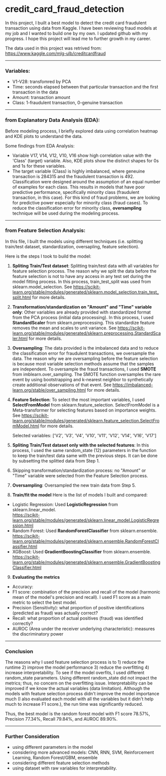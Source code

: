 # credit_card_fraud_detection

In this project, I built a best model to detect the credit card fraudulent transaction using data from Kaggle. I have been reviewing fraud models at my job and I wanted to build one by my own. I updated github with my progress. I hope this project will lead me to further growth in my career. 

The data used in this project was retrived from: https://www.kaggle.com/mlg-ulb/creditcardfraud

***
### Variables:
- V1-V28: transfomred by PCA
- Time: seconds elapsed between that particular transaction and the first transaction in the data
- Amount: transaction amount
- Class: 1-fraudulent transaction, 0-genuine transaction

***
### from Explanatory Data Analysis (EDA):
Before modeling process, I briefly explored data using correlation heatmap and KDE plots to understand the data. 

Some findings from EDA Analysis:
- Variable V17, V14, V12, V10, V16 show high correlation value with the 'Class' (target) variable. Also, KDE plots show the distinct shapes for 0s and 1s for these variables.
- The target variable (Class) is highly imbalanced, where geneuine transaction is 284315 and the fraudulent transaction is 492. Classification were designed around the assumption of an equal number of examples for each class. This results in models that have poor predictive performance, specifically minority class (fraudulent transaction, in this case). For this kind of fraud problems, we are looking for predictive power especially for minority class (fraud cases). To reduce the classification error for minority class, **oversampling** technique will be used during the modeling process. 

***
### from Feature Selection Analysis: 
In this file, I built the models using different techniques (i.e. splitting train/test dataset, standardization, oversapling, feature selection).

Here is the steps I took to build the model: 
1. **Spliting Train/Test dataset**: Splitting train/test data with all variables for feature selection process. The reason why we split the data before the feature selection is not to have any access in any test set during the model fitting process. In this process, train_test_split was used from sklearn.model_selection. See https://scikit-learn.org/stable/modules/generated/sklearn.model_selection.train_test_split.html for more details.

2. **Transformation/standardization on "Amount" and "Time" variable only**: Other variables are already provided with standardized format from the PCA process (initial data processing). In this process, I used **StandardScaler** from sklearn.preprocessing. This standardize feature removes the mean and scales to unit variance. See https://scikit-learn.org/stable/modules/generated/sklearn.preprocessing.StandardScaler.html for more details.

3. **Oversampling**: The data provided is the imbalanced data and to reduce the classification error for fraudulent transactions, we oversample the data. The reason why we are oversampling before the feature selection is because most variable selection methods assume that the samples are independent. To oversample the fraud transactions, I used **SMOTE** from imblearn.over_sampling. The SMOTE function oversamples the rare event by using bootstrapping and k-nearest neighbor to synthetically create additional observations of that event. See https://imbalanced-learn.org/stable/over_sampling.html for more details.

4. **Feature Selection**: To select the most important variables, I used **SelectFromModel** from sklearn.feature_selection. SelectFromModel is a Meta-transformer for selecting features based on importance weights. See https://scikit-learn.org/stable/modules/generated/sklearn.feature_selection.SelectFromModel.html for more details.

    Selected variables: ['V2', 'V3', 'V4', 'V10', 'V11', 'V12', 'V14', 'V16', 'V17']

5. **Spliting Train/Test dataset only with the selected features**: In this process, I used the same random_state (12) parameters in the function to keep the train/test data same with the previous steps. It can be done by subsetting the splitted data from Step 1.  

6. Skipping transformation/standardization process: no "Amount" or "Time" variable were selected from the Feature Selection process. 

7. **Oversampling**: Oversampled the new train data from Step 5. 

8. **Train/fit the model**
Here is the list of models I built and compared:
- Logistic Regression: Used **LogisticRegression** from sklearn.linear_model. \
https://scikit-learn.org/stable/modules/generated/sklearn.linear_model.LogisticRegression.html
- Random Forest: Used **RandomForestClassifier** from sklearn.ensemble. \
https://scikit-learn.org/stable/modules/generated/sklearn.ensemble.RandomForestClassifier.html
- XGBoost: Used **GradientBoostingClassifier** from sklearn.ensemble. \
https://scikit-learn.org/stable/modules/generated/sklearn.ensemble.GradientBoostingClassifier.html

9. **Evaluating the metrics**
- Accuracy:
- F1 score: combination of the precision and recall of the model (harmonic mean of the model's precision and recall). I used F1 score as a main metric to select the best model. 
- Precision (Sensitivity): what proportion of positive identifications (predicted as fraud) was actually correct? 
- Recall: what proportion of actual positives (fraud) was identified correctly?
- AUROC (Area under the receiver underlying characteristic): measures the discriminatory power

***
### Conclusion
The reasons why I used feature selection process is to 1) reduce the runtime 2) improve the model performance 3) reduce the overfitting 4) increase interpretability. To see if the model overfits, I used different random_state parameters. Using different random_state did not impact the metrics; thus, no concern on the overfitting issue. Interpretability can be improved if we know the actual variables (data limitation). Although the models with feature selection process didn't improve the model importance much (I also evaluated each model with all the variables but it didn't help much to increase F1 score.), the run time was significantly reduced. 

Thus, the best model is the random forest model with F1 score 78.57%, Precision 77.34%, Recall 79.84%, and AUROC 89.90%.

***
### Further Consideration
- using different parameters in the model
- considering more advanced models: CNN, RNN, SVM, Reinforcement Learning, Random Forest/GBM, ensemble
- considering different feature selection methods
- using dataset with raw variables for interpretability.
